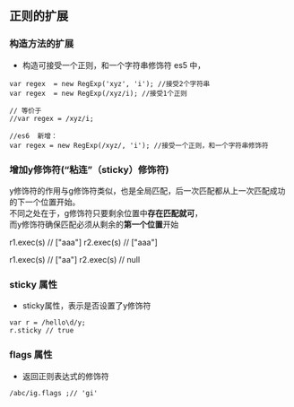## 正则的扩展

### 构造方法的扩展
* 构造可接受一个正则，和一个字符串修饰符
es5 中，
```
var regex  = new RegExp('xyz', 'i'); //接受2个字符串
var regex  = new RegExp(/xyz/i); //接受1个正则

// 等价于
//var regex = /xyz/i;

//es6  新增：
var regex = new RegExp(/xyz/, 'i'); //接受一个正则，和一个字符串修饰符

```



### 增加y修饰符(“粘连”（sticky）修饰符)

y修饰符的作用与g修饰符类似，也是全局匹配，后一次匹配都从上一次匹配成功的下一个位置开始。   
不同之处在于，g修饰符只要剩余位置中**存在匹配就可**，   
而y修饰符确保匹配必须从剩余的**第一个位置**开始


r1.exec(s) // ["aaa"]
r2.exec(s) // ["aaa"]

r1.exec(s) // ["aa"]
r2.exec(s) // null

### sticky 属性
* sticky属性，表示是否设置了y修饰符
```
var r = /hello\d/y;
r.sticky // true
```

### flags 属性 

* 返回正则表达式的修饰符
```
/abc/ig.flags ;// 'gi'
```






